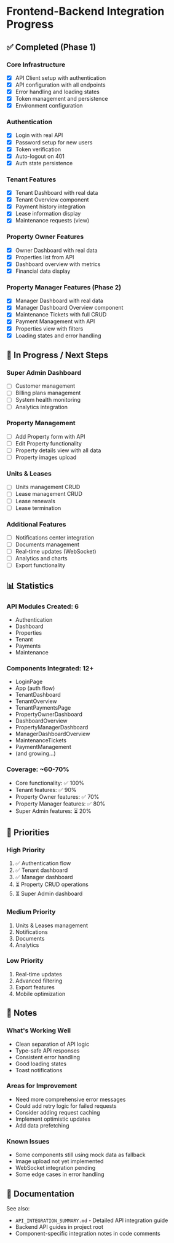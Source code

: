 # Frontend-Backend Integration Progress

## ✅ Completed (Phase 1)

### Core Infrastructure
- [x] API Client setup with authentication
- [x] API configuration with all endpoints
- [x] Error handling and loading states
- [x] Token management and persistence
- [x] Environment configuration

### Authentication
- [x] Login with real API
- [x] Password setup for new users
- [x] Token verification
- [x] Auto-logout on 401
- [x] Auth state persistence

### Tenant Features
- [x] Tenant Dashboard with real data
- [x] Tenant Overview component
- [x] Payment history integration
- [x] Lease information display
- [x] Maintenance requests (view)

### Property Owner Features
- [x] Owner Dashboard with real data
- [x] Properties list from API
- [x] Dashboard overview with metrics
- [x] Financial data display

### Property Manager Features (Phase 2)
- [x] Manager Dashboard with real data
- [x] Manager Dashboard Overview component
- [x] Maintenance Tickets with full CRUD
- [x] Payment Management with API
- [x] Properties view with filters
- [x] Loading states and error handling

## 🚧 In Progress / Next Steps

### Super Admin Dashboard
- [ ] Customer management
- [ ] Billing plans management
- [ ] System health monitoring
- [ ] Analytics integration

### Property Management
- [ ] Add Property form with API
- [ ] Edit Property functionality
- [ ] Property details view with all data
- [ ] Property images upload

### Units & Leases
- [ ] Units management CRUD
- [ ] Lease management CRUD
- [ ] Lease renewals
- [ ] Lease termination

### Additional Features
- [ ] Notifications center integration
- [ ] Documents management
- [ ] Real-time updates (WebSocket)
- [ ] Analytics and charts
- [ ] Export functionality

## 📊 Statistics

### API Modules Created: 6
- Authentication
- Dashboard
- Properties
- Tenant
- Payments
- Maintenance

### Components Integrated: 12+
- LoginPage
- App (auth flow)
- TenantDashboard
- TenantOverview
- TenantPaymentsPage
- PropertyOwnerDashboard
- DashboardOverview
- PropertyManagerDashboard
- ManagerDashboardOverview
- MaintenanceTickets
- PaymentManagement
- (and growing...)

### Coverage: ~60-70%
- Core functionality: ✅ 100%
- Tenant features: ✅ 90%
- Property Owner features: ✅ 70%
- Property Manager features: ✅ 80%
- Super Admin features: ⏳ 20%

## 🎯 Priorities

### High Priority
1. ✅ Authentication flow
2. ✅ Tenant dashboard
3. ✅ Manager dashboard  
4. ⏳ Property CRUD operations
5. ⏳ Super Admin dashboard

### Medium Priority
1. Units & Leases management
2. Notifications
3. Documents
4. Analytics

### Low Priority
1. Real-time updates
2. Advanced filtering
3. Export features
4. Mobile optimization

## 📝 Notes

### What's Working Well
- Clean separation of API logic
- Type-safe API responses
- Consistent error handling
- Good loading states
- Toast notifications

### Areas for Improvement
- Need more comprehensive error messages
- Could add retry logic for failed requests
- Consider adding request caching
- Implement optimistic updates
- Add data prefetching

### Known Issues
- Some components still using mock data as fallback
- Image upload not yet implemented
- WebSocket integration pending
- Some edge cases in error handling

## 🔗 Documentation

See also:
- `API_INTEGRATION_SUMMARY.md` - Detailed API integration guide
- Backend API guides in project root
- Component-specific integration notes in code comments

